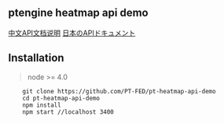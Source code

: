 ptengine heatmap api demo
----

[中文API文档说明](https://github.com/PT-FED/pt-heatmap-api-demo/blob/master/heatMapAPI-doc.cn.md)
[日本のAPIドキュメント](https://github.com/PT-FED/pt-heatmap-api-demo/blob/master/heatMapAPI-doc.jp.md)

## Installation

> node >= 4.0

```
    git clone https://github.com/PT-FED/pt-heatmap-api-demo
    cd pt-heatmap-api-demo
    npm install
    npm start //localhost 3400
```
